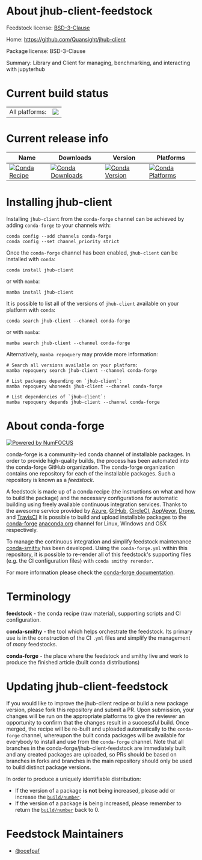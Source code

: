 About jhub-client-feedstock
===========================

Feedstock license: [BSD-3-Clause](https://github.com/conda-forge/jhub-client-feedstock/blob/main/LICENSE.txt)

Home: https://github.com/Quansight/jhub-client

Package license: BSD-3-Clause

Summary: Library and Client for managing, benchmarking, and interacting with jupyterhub

Current build status
====================


<table><tr><td>All platforms:</td>
    <td>
      <a href="https://dev.azure.com/conda-forge/feedstock-builds/_build/latest?definitionId=11957&branchName=main">
        <img src="https://dev.azure.com/conda-forge/feedstock-builds/_apis/build/status/jhub-client-feedstock?branchName=main">
      </a>
    </td>
  </tr>
</table>

Current release info
====================

| Name | Downloads | Version | Platforms |
| --- | --- | --- | --- |
| [![Conda Recipe](https://img.shields.io/badge/recipe-jhub--client-green.svg)](https://anaconda.org/conda-forge/jhub-client) | [![Conda Downloads](https://img.shields.io/conda/dn/conda-forge/jhub-client.svg)](https://anaconda.org/conda-forge/jhub-client) | [![Conda Version](https://img.shields.io/conda/vn/conda-forge/jhub-client.svg)](https://anaconda.org/conda-forge/jhub-client) | [![Conda Platforms](https://img.shields.io/conda/pn/conda-forge/jhub-client.svg)](https://anaconda.org/conda-forge/jhub-client) |

Installing jhub-client
======================

Installing `jhub-client` from the `conda-forge` channel can be achieved by adding `conda-forge` to your channels with:

```
conda config --add channels conda-forge
conda config --set channel_priority strict
```

Once the `conda-forge` channel has been enabled, `jhub-client` can be installed with `conda`:

```
conda install jhub-client
```

or with `mamba`:

```
mamba install jhub-client
```

It is possible to list all of the versions of `jhub-client` available on your platform with `conda`:

```
conda search jhub-client --channel conda-forge
```

or with `mamba`:

```
mamba search jhub-client --channel conda-forge
```

Alternatively, `mamba repoquery` may provide more information:

```
# Search all versions available on your platform:
mamba repoquery search jhub-client --channel conda-forge

# List packages depending on `jhub-client`:
mamba repoquery whoneeds jhub-client --channel conda-forge

# List dependencies of `jhub-client`:
mamba repoquery depends jhub-client --channel conda-forge
```


About conda-forge
=================

[![Powered by
NumFOCUS](https://img.shields.io/badge/powered%20by-NumFOCUS-orange.svg?style=flat&colorA=E1523D&colorB=007D8A)](https://numfocus.org)

conda-forge is a community-led conda channel of installable packages.
In order to provide high-quality builds, the process has been automated into the
conda-forge GitHub organization. The conda-forge organization contains one repository
for each of the installable packages. Such a repository is known as a *feedstock*.

A feedstock is made up of a conda recipe (the instructions on what and how to build
the package) and the necessary configurations for automatic building using freely
available continuous integration services. Thanks to the awesome service provided by
[Azure](https://azure.microsoft.com/en-us/services/devops/), [GitHub](https://github.com/),
[CircleCI](https://circleci.com/), [AppVeyor](https://www.appveyor.com/),
[Drone](https://cloud.drone.io/welcome), and [TravisCI](https://travis-ci.com/)
it is possible to build and upload installable packages to the
[conda-forge](https://anaconda.org/conda-forge) [anaconda.org](https://anaconda.org/)
channel for Linux, Windows and OSX respectively.

To manage the continuous integration and simplify feedstock maintenance
[conda-smithy](https://github.com/conda-forge/conda-smithy) has been developed.
Using the ``conda-forge.yml`` within this repository, it is possible to re-render all of
this feedstock's supporting files (e.g. the CI configuration files) with ``conda smithy rerender``.

For more information please check the [conda-forge documentation](https://conda-forge.org/docs/).

Terminology
===========

**feedstock** - the conda recipe (raw material), supporting scripts and CI configuration.

**conda-smithy** - the tool which helps orchestrate the feedstock.
                   Its primary use is in the construction of the CI ``.yml`` files
                   and simplify the management of *many* feedstocks.

**conda-forge** - the place where the feedstock and smithy live and work to
                  produce the finished article (built conda distributions)


Updating jhub-client-feedstock
==============================

If you would like to improve the jhub-client recipe or build a new
package version, please fork this repository and submit a PR. Upon submission,
your changes will be run on the appropriate platforms to give the reviewer an
opportunity to confirm that the changes result in a successful build. Once
merged, the recipe will be re-built and uploaded automatically to the
`conda-forge` channel, whereupon the built conda packages will be available for
everybody to install and use from the `conda-forge` channel.
Note that all branches in the conda-forge/jhub-client-feedstock are
immediately built and any created packages are uploaded, so PRs should be based
on branches in forks and branches in the main repository should only be used to
build distinct package versions.

In order to produce a uniquely identifiable distribution:
 * If the version of a package **is not** being increased, please add or increase
   the [``build/number``](https://docs.conda.io/projects/conda-build/en/latest/resources/define-metadata.html#build-number-and-string).
 * If the version of a package **is** being increased, please remember to return
   the [``build/number``](https://docs.conda.io/projects/conda-build/en/latest/resources/define-metadata.html#build-number-and-string)
   back to 0.

Feedstock Maintainers
=====================

* [@ocefpaf](https://github.com/ocefpaf/)

